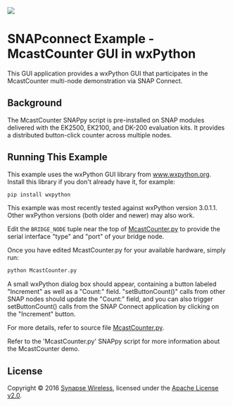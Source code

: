 [![](https://cloud.githubusercontent.com/assets/1317406/12406044/32cd9916-be0f-11e5-9b18-1547f284f878.png)](http://www.synapse-wireless.com/)

# SNAPconnect Example - McastCounter GUI in wxPython

This GUI application provides a wxPython GUI that participates in the McastCounter
multi-node demonstration via SNAP Connect.

## Background

The McastCounter SNAPpy script is pre-installed on SNAP modules delivered with the EK2500, EK2100, and DK-200 evaluation kits.
It provides a distributed button-click counter across multiple nodes.

## Running This Example

This example uses the wxPython GUI library from www.wxpython.org.
Install this library if you don't already have it, for example:

```bash
pip install wxpython
```

This example was most recently tested against wxPython version 3.0.1.1.
Other wxPython versions (both older and newer) may also work.

Edit the `BRIDGE_NODE` tuple near the top of [McastCounter.py](McastCounter.py) to provide the serial
interface "type" and "port" of your bridge node.

Once you have edited McastCounter.py for your available hardware, simply run:

```bash
python McastCounter.py
```

A small wxPython dialog box should appear, containing a button labeled "Increment"
as well as a "Count:" field. "setButtonCount()" calls from other SNAP nodes should
update the "Count:" field, and you can also trigger setButtonCount() calls from the
SNAP Connect application by clicking on the "Increment" button.

For more details, refer to source file [McastCounter.py](McastCounter.py).

Refer to the 'McastCounter.py' SNAPpy script for more information about the McastCounter demo.

## License

Copyright © 2016 [Synapse Wireless](http://www.synapse-wireless.com/), licensed under the [Apache License v2.0](LICENSE.md).

<!-- meta-tags: vvv-snapconnect, vvv-wx, vvv-gui,vvv-python, vvv-example -->
